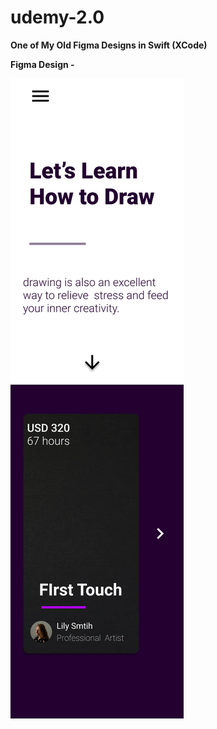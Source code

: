 # udemy-2.0
**One of My Old Figma Designs in Swift (XCode)**

**Figma Design -**

![alt text](figma.png)
